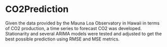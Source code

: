 # CO2Prediction
Given the data provided by the Mauna Loa Observatory in Hawaii in terms of CO2 production, a time series to forecast CO2 was developed. Stationarity and several ARIMA models were tested and adjusted to get the best possible prediction using RMSE and MSE metrics.
